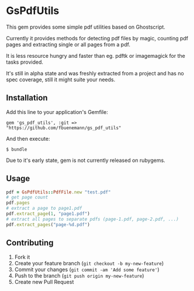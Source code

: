 # GsPdfUtils

This gem provides some simple pdf utilities based on Ghostscript.

Currently it provides methods for detecting pdf files by magic, counting pdf pages
and extracting single or all pages from a pdf.

It is less resource hungry and faster than eg. pdftk or imagemagick for the tasks provided.

It's still in alpha state and was freshly extracted from a project and has no spec coverage,
still it might suite your needs.

## Installation

Add this line to your application's Gemfile:

    gem 'gs_pdf_utils', :git => "https://github.com/fbuenemann/gs_pdf_utils"

And then execute:

    $ bundle

Due to it's early state, gem is not currently released on rubygems.

## Usage

```ruby
pdf = GsPdfUtils::PdfFile.new "test.pdf"
# get page count
pdf.pages
# extract a page to page1.pdf
pdf.extract_page(1, "page1.pdf")
# extract all pages to separate pdfs (page-1.pdf, page-2.pdf, ...)
pdf.extract_pages("page-%d.pdf")
```

## Contributing

1. Fork it
2. Create your feature branch (`git checkout -b my-new-feature`)
3. Commit your changes (`git commit -am 'Add some feature'`)
4. Push to the branch (`git push origin my-new-feature`)
5. Create new Pull Request
